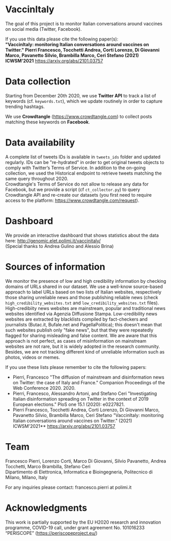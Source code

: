# VaccinItaly
The goal of this project is to monitor Italian conversations around vaccines on social media (Twitter, Facebook).

If you use this data please cite the following paper(s): <br>
**"VaccinItaly: monitoring Italian conversations around vaccines on Twitter." Pierri Francesco,  Tocchetti Andrea,  Corti Lorenzo,  Di Giovanni Marco,  Pavanetto Silvio,  Brambilla Marco,  Ceri Stefano (2021) ICWSM'2021** https://arxiv.org/abs/2101.03757 <br>

# Data collection
Starting from December 20th 2020, we use **Twitter API** to track a list of keywords (cf. `keywords.txt`), which we update routinely in order to capture trending hashtags.

We use **Crowdtangle** (https://www.crowdtangle.com) to collect posts matching these keywords on **Facebook**.

# Data availability
A complete list of tweets IDs is available in `tweets_ids` folder and updated regularly. IDs can be "re-hydrated" in order to get original tweets objects to comply with Twitter’s Terms of Service. In addition to the on-going collection, we used the Historical endpoint to retrieve tweets matching the same query throughout 2020. <br>
Crowdtangle's Terms of Service do not allow to release any data for Facebook, but we provide a script (cf `ct_collector.py`) to query Crowdtangle API and re-create our datasets (you first need to require access to the platform: https://www.crowdtangle.com/request).

# Dashboard
We provide an interactive dashboard that shows statistics about the data here: http://genomic.elet.polimi.it/vaccinitaly/ <br>
(Special thanks to Andrea Gulino and Alessio Brina)

# Sources of information
We monitor the presence of low and high credibility information by checking domains of URLs shared in our dataset. We use a well-know source-based approach to label URLs based on two lists of Italian websites, respectively those sharing unreliable news and those publishing reliable news (check `high_credibility_websites.txt` and `low_credibility_websites.txt` files). <br>
High-credibiity news websites are mainstream, popular and traditional news websites identified via Agenzia Diffusione Stampa. Low-credibility news websites are extracted by blacklists compiled by fact-checkers and journalists (Butac.it, Bufale.net and PagellaPolitica); this doesn't mean that such websites publish only "fake news", but that they were repeatedly flagged for sharing misleading and false content.
We are aware that this approach is not perfect, as cases of misinformation on mainstream websites are not rare, but it is widely adopted in the research community. Besides, we are not tracking different kind of unreliable information such as photos, videos or memes. 

If you use these lists please remember to cite the following papers:<br>
* Pierri, Francesco "The diffusion of mainstream and disinformation news on Twitter: the case of Italy and France." Companion Proceedings of the Web Conference 2020. 2020. <br>
* Pierri, Francesco, Alessandro Artoni, and Stefano Ceri "Investigating Italian disinformation spreading on Twitter in the context of 2019 European elections." PloS one 15.1 (2020): e0227821. <br>
* Pierri Francesco,  Tocchetti Andrea,  Corti Lorenzo,  Di Giovanni Marco,  Pavanetto Silvio,  Brambilla Marco,  Ceri Stefano "VaccinItaly: monitoring Italian conversations around vaccines on Twitter." (2021) ICWSM'2021** https://arxiv.org/abs/2101.03757 <br>


# Team
Francesco Pierri, Lorenzo Corti, Marco Di Giovanni, Silvio Pavanetto, Andrea Tocchetti, Marco Brambilla, Stefano Ceri <br>
Dipartimento di Elettronica, Informatica e Bioingegneria, Politecnico di Milano, Milano, Italy

For any inquiries please contact: francesco.pierri at polimi.it

# Acknowledgments
This work is partially supported by the EU H2020 research and innovation programme, COVID-19 call, under grant agreement No. 101016233 “PERISCOPE” (https://periscopeproject.eu/)
